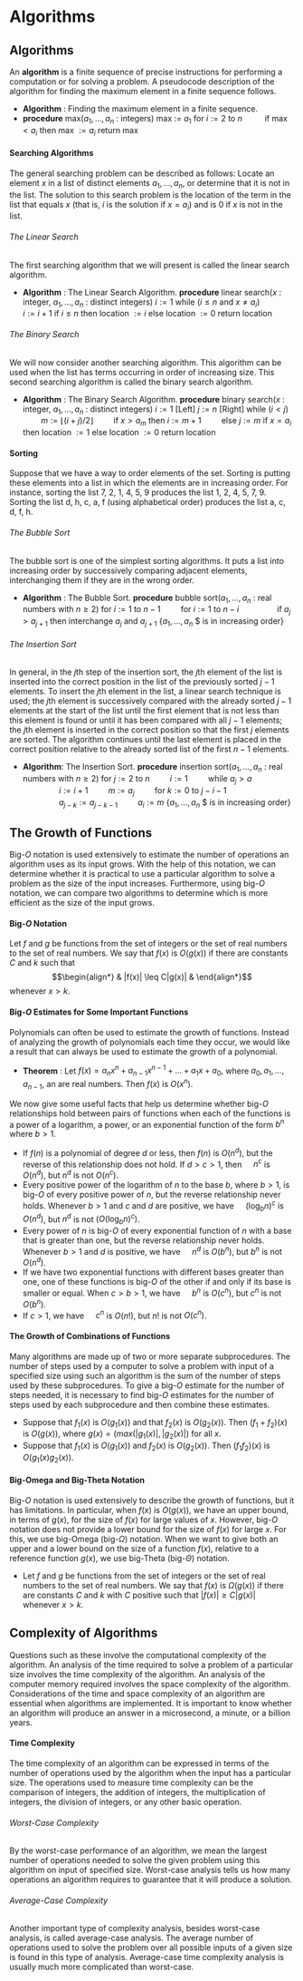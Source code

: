 # Algorithms
## Algorithms

An **algorithm** is a finite sequence of precise instructions for performing a computation or for solving a problem. A pseudocode description of the algorithm for finding the maximum element in a finite sequence follows.
* **Algorithm** : Finding the maximum element in a finite sequence.
* **procedure** max($a_1, \ldots, a_n$ : integers)
	max $:=$ $a_1$
	for $i := 2$ to $n$
	$\qquad$ if max $< a_i$ then max $:= a_i$
	return max
#### Searching Algorithms
The general searching problem can be described as follows: 
Locate an element $x$ in a list of distinct elements $a_1, \ldots, a_n,$ or determine that it is not in the list. The solution to this search problem is the location of the term in the list that equals $x$ (that is, $i$ is the solution if $x = a_i$) and is $0$ if $x$ is not in the list.

###### The Linear Search
The first searching algorithm that we will present is called the linear search algorithm.
* **Algorithm** : The Linear Search Algorithm.
  **procedure** linear search($x$ : integer, $a_1, \ldots, a_n$ : distinct integers)
  $i := 1$
  while ($i \le n$ and $x \ne a_i$)
  $\qquad i := i + 1$
  if $i \le n$ then location $:= i$
  else location $:= 0$
  return location

###### The Binary Search
We will now consider another searching algorithm. This algorithm can be used when the list has terms occurring in order of increasing size. This second searching algorithm is called the binary search algorithm.
* **Algorithm** : The Binary Search Algorithm.
  **procedure** binary search($x$ : integer, $a_1, \ldots, a_n$ : distinct integers)
  $i := 1$ \[Left\]
  $j := n$ \[Right\]
  while ($i < j$)
  $\qquad m := \lfloor (i + j) / 2 \rfloor$
  $\qquad$if $x > a_m$ then $i:= m + 1$
  $\qquad$else $j := m$
  if $x = a_i$ then location $:= 1$
  else location $:= 0$
  return location

#### Sorting
Suppose that we have a way to order elements of the set. Sorting is putting these elements into a list in which the elements are in increasing order. For instance, sorting the list 7, 2, 1, 4, 5, 9 produces the list 1, 2, 4, 5, 7, 9. Sorting the list d, h, c, a, f (using alphabetical order) produces the list a, c, d, f, h.
###### The Bubble Sort
The bubble sort is one of the simplest sorting algorithms. It puts a list into increasing order by successively comparing adjacent elements, interchanging them if they are in the wrong order.
* **Algorithm** : The Bubble Sort.
  **procedure** bubble sort($a_1, \ldots, a_n$ : real numbers with $n \ge 2$)
  for $i := 1$ to $n - 1$
  $\qquad$for $i := 1$ to $n - i$
  $\qquad \qquad$if $a_j > a_{j + 1}$ then interchange $a_j$ and $a_{j + 1}$
  {$a_1, \ldots, a_n$ $ is in increasing order}

###### The Insertion Sort
In general, in the $j$th step of the insertion sort, the $j$th element of the list is inserted into the correct position in the list of the previously sorted $j - 1$ elements.
To insert the $j$th element in the list, a linear search technique is used; the $j$th element is successively compared with the already sorted $j - 1$ elements at the start of the list until the first element that is not less than this element is found or until it has been compared with all $j - 1$ elements; the $j$th element is inserted in the correct position so that the first $j$ elements are sorted. The algorithm continues until the last element is placed in the correct position relative to the already sorted list of the first $n - 1$ elements.
* **Algorithm**: The Insertion Sort.
  **procedure** insertion sort($a_1, \ldots, a_n$ : real numbers with $n \ge 2$)
  for $j := 2$ to $n$
  $\qquad i := 1$
  $\qquad$while $a_j > a$  
  $\qquad \qquad i := i + 1$
  $\qquad m := a_j$
  $\qquad$for $k := 0$ to $j - i - 1$  
  $\qquad \qquad a_{j - k} := a_{j - k - 1}$
  $\qquad a_i := m$
  {$a_1, \ldots, a_n$ $ is in increasing order}

## The Growth of Functions

Big-$O$ notation is used extensively to estimate the number of operations an algorithm uses as its input grows. With the help of this notation, we can determine whether it is practical to use a particular algorithm to solve a problem as the size of the input increases. Furthermore, using big-$O$ notation, we can compare two algorithms to determine which is more efficient as the size of the input grows.
#### Big-$O$ Notation
Let $f$ and $g$ be functions from the set of integers or the set of real numbers to the set of real numbers. We say that $f(x)$ is $O(g(x))$ if there are constants $C$ and $k$ such that $$\begin{align*}
& |f(x)| \leq C|g(x)| &
\end{align*}$$whenever $x > k$.

#### Big-$O$ Estimates for Some Important Functions

Polynomials can often be used to estimate the growth of functions. Instead of analyzing the growth of polynomials each time they occur, we would like a result that can always be used to estimate the growth of a polynomial.
* **Theorem** :
  Let $f(x) = a_{n}x^{n} + a_{n-1}x^{n-1} + \ldots + a_1x + a_0,$ where $a_0, a_1, \ldots, a_{n-1},$ an are real numbers. Then $f(x)$ is $O(x^n)$.

We now give some useful facts that help us determine whether big-$O$ relationships hold between pairs of functions when each of the functions is a power of a logarithm, a power, or an exponential function of the form $b^n$ where $b > 1$.
* If $f(n)$ is a polynomial of degree $d$ or less, then $f(n)$ is $O(n^d)$, but the reverse of this relationship does not hold.
  If $d > c > 1 ,$ then
  $\quad n^c$ is $O(n^d) ,$ but $n^d$ is not $O(n^c)$.
* Every positive power of the logarithm of $n$ to the base $b$, where $b > 1$, is big-$O$ of every positive power of $n$, but the reverse relationship never holds. 
  Whenever $b > 1$ and $c$ and $d$ are positive, we have
  $\quad (\log_b n)^c$ is $O(n^d)$, but $n^d$ is not $(O(\log_b n)^c)$.
* Every power of $n$ is big-$O$ of every exponential function of $n$ with a base that is greater than one, but the reverse relationship never holds.
  Whenever $b > 1$ and $d$ is positive, we have
  $\quad n^d$ is $O(b^n) ,$ but $b^n$ is not $O(n^d)$.
* If we have two exponential functions with different bases greater than one, one of these functions is big-$O$ of the other if and only if its base is smaller or equal.
  When $c > b > 1$, we have
  $\quad b^n$ is $O(c^n) ,$ but $c^n$ is not $O(b^n)$.
* If $c > 1$, we have
  $\quad c^n$ is $O(n!) ,$ but $n!$ is not $O(c^n)$.

#### The Growth of Combinations of Functions
Many algorithms are made up of two or more separate subprocedures. The number of steps used by a computer to solve a problem with input of a specified size using such an algorithm is the sum of the number of steps used by these subprocedures. To give a big-$O$ estimate for the number of steps needed, it is necessary to find big-$O$ estimates for the number of steps used by each subprocedure and then combine these estimates.
* Suppose that $f_1(x)$ is $O(g_1(x))$ and that $f_2(x)$ is $O(g_2(x))$. Then $(f_1 + f_2)(x)$ is $O(g(x))$, where $g(x) = (max(|g_1(x)|, |g_2(x)|)$ for all $x$.
* Suppose that $f_1(x)$ is $O(g_1(x))$ and $f_2(x)$ is $O(g_2(x))$. Then $(f_1f_2)(x)$ is $O(g_1(x)g_2(x))$.
#### Big-Omega and Big-Theta Notation
Big-$O$ notation is used extensively to describe the growth of functions, but it has limitations.
In particular, when $f(x)$ is $O(g(x))$, we have an upper bound, in terms of $g(x)$, for the size of $f(x)$ for large values of $x$. However, big-$O$ notation does not provide a lower bound for the size of $f(x)$ for large $x$. For this, we use big-Omega (big-$\Omega$) notation. When we want to give both an upper and a lower bound on the size of a function $f(x)$, relative to a reference function $g(x)$, we use big-Theta (big-$\Theta$) notation.

* Let $f$ and $g$ be functions from the set of integers or the set of real numbers to the set of real numbers. We say that $f(x)$ is $\Omega(g(x))$ if there are constants $C$ and $k$ with $C$ positive such that $|f(x)| \ge C|g(x)|$ whenever $x > k$.

## Complexity of Algorithms
Questions such as these involve the computational complexity of the algorithm. An analysis of the time required to solve a problem of a particular size involves the time complexity of the algorithm. An analysis of the computer memory required involves the space complexity of the algorithm. Considerations of the time and space complexity of an algorithm are essential when algorithms are implemented. It is important to know whether an algorithm will produce an answer in a microsecond, a minute, or a billion years.
#### Time Complexity
The time complexity of an algorithm can be expressed in terms of the number of operations used by the algorithm when the input has a particular size. The operations used to measure time complexity can be the comparison of integers, the addition of integers, the multiplication of integers, the division of integers, or any other basic operation.

###### Worst-Case Complexity
By the worst-case performance of an algorithm, we mean the largest number of operations needed to solve the given problem using this algorithm on input of specified size. 
Worst-case analysis tells us how many operations an algorithm requires to guarantee that it will produce a solution.

###### Average-Case Complexity
Another important type of complexity analysis, besides worst-case analysis, is called average-case analysis. The average number of operations used to solve the problem over all possible inputs of a given size is found in this type of analysis. Average-case time complexity analysis is usually much more complicated than worst-case.

